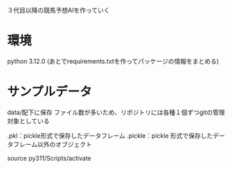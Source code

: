 ３代目以降の競馬予想AIを作っていく

# 環境
python 3.12.0
(あとでrequirements.txtを作ってパッケージの情報をまとめる)

# サンプルデータ
data/配下に保存
ファイル数が多いため、リポジトリには各種１個ずつgitの管理対象としている

.pkl：pickle形式で保存したデータフレーム
.pickle：pickle 形式で保存したデータフレーム以外のオブジェクト

source py311/Scripts/activate

